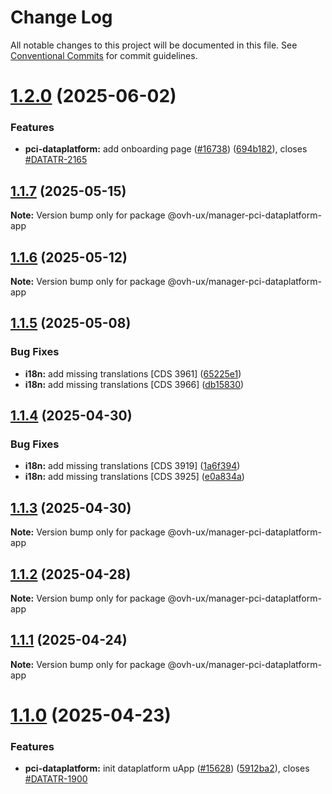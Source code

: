 # Change Log

All notable changes to this project will be documented in this file.
See [Conventional Commits](https://conventionalcommits.org) for commit guidelines.

# [1.2.0](https://github.com/ovh/manager/compare/@ovh-ux/manager-pci-dataplatform-app@1.1.7...@ovh-ux/manager-pci-dataplatform-app@1.2.0) (2025-06-02)


### Features

* **pci-dataplatform:** add onboarding page ([#16738](https://github.com/ovh/manager/issues/16738)) ([694b182](https://github.com/ovh/manager/commit/694b1828968fc5b7aafe8565f218868028e01e61)), closes [#DATATR-2165](https://github.com/ovh/manager/issues/DATATR-2165)





## [1.1.7](https://github.com/ovh/manager/compare/@ovh-ux/manager-pci-dataplatform-app@1.1.6...@ovh-ux/manager-pci-dataplatform-app@1.1.7) (2025-05-15)

**Note:** Version bump only for package @ovh-ux/manager-pci-dataplatform-app





## [1.1.6](https://github.com/ovh/manager/compare/@ovh-ux/manager-pci-dataplatform-app@1.1.5...@ovh-ux/manager-pci-dataplatform-app@1.1.6) (2025-05-12)

**Note:** Version bump only for package @ovh-ux/manager-pci-dataplatform-app





## [1.1.5](https://github.com/ovh/manager/compare/@ovh-ux/manager-pci-dataplatform-app@1.1.4...@ovh-ux/manager-pci-dataplatform-app@1.1.5) (2025-05-08)


### Bug Fixes

* **i18n:** add missing translations [CDS 3961] ([65225e1](https://github.com/ovh/manager/commit/65225e1393af8dcd96359bfcc075f705b29dc663))
* **i18n:** add missing translations [CDS 3966] ([db15830](https://github.com/ovh/manager/commit/db158309d6532d9b37f2d2c1f6f1efc53d418fc0))





## [1.1.4](https://github.com/ovh/manager/compare/@ovh-ux/manager-pci-dataplatform-app@1.1.3...@ovh-ux/manager-pci-dataplatform-app@1.1.4) (2025-04-30)


### Bug Fixes

* **i18n:** add missing translations [CDS 3919] ([1a6f394](https://github.com/ovh/manager/commit/1a6f39495d2e744632c4c27d5fc136213d8bb24e))
* **i18n:** add missing translations [CDS 3925] ([e0a834a](https://github.com/ovh/manager/commit/e0a834ace76779988e79c2f14b8b8648b42dee23))





## [1.1.3](https://github.com/ovh/manager/compare/@ovh-ux/manager-pci-dataplatform-app@1.1.2...@ovh-ux/manager-pci-dataplatform-app@1.1.3) (2025-04-30)

**Note:** Version bump only for package @ovh-ux/manager-pci-dataplatform-app





## [1.1.2](https://github.com/ovh/manager/compare/@ovh-ux/manager-pci-dataplatform-app@1.1.1...@ovh-ux/manager-pci-dataplatform-app@1.1.2) (2025-04-28)

**Note:** Version bump only for package @ovh-ux/manager-pci-dataplatform-app





## [1.1.1](https://github.com/ovh/manager/compare/@ovh-ux/manager-pci-dataplatform-app@1.1.0...@ovh-ux/manager-pci-dataplatform-app@1.1.1) (2025-04-24)

**Note:** Version bump only for package @ovh-ux/manager-pci-dataplatform-app





# [1.1.0](https://github.com/ovh/manager/compare/@ovh-ux/manager-pci-dataplatform-app@1.0.0...@ovh-ux/manager-pci-dataplatform-app@1.1.0) (2025-04-23)


### Features

* **pci-dataplatform:** init dataplatform uApp ([#15628](https://github.com/ovh/manager/issues/15628)) ([5912ba2](https://github.com/ovh/manager/commit/5912ba21d48a87b297c096694966090b05a95ea6)), closes [#DATATR-1900](https://github.com/ovh/manager/issues/DATATR-1900)
